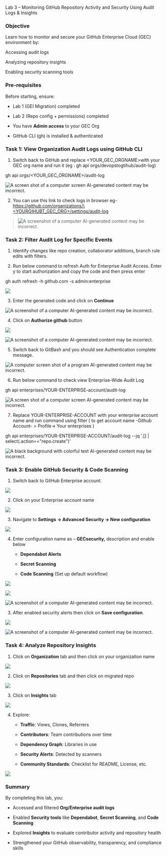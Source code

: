 Lab 3 – Monitoring GitHub Repository Activity and Security Using Audit
Logs & Insights

### Objective

Learn how to monitor and secure your GitHub Enterprise Cloud (GEC)
environment by:

Accessing audit logs

Analyzing repository insights

Enabling security scanning tools

### Pre-requisites

Before starting, ensure:

- Lab 1 (GEI Migration) completed

- Lab 2 (Repo config + permissions) completed

- You have **Admin access** to your GEC Org

- GitHub CLI (gh) is installed & authenticated

### Task 1: View Organization Audit Logs using GitHub CLI

1.  Switch back to GitHub and replace \<YOUR_GEC_ORGNAME\>with your GEC
    org name and run it (eg : gh api orgs/devopstogtihub/audit-log)

gh api orgs/\<YOUR_GEC_ORGNAME\>/audit-log

![A screen shot of a computer screen AI-generated content may be
incorrect.](./media/image1.png)

2.  You can use this link to check logs in browser eg-
    [https://github.com/organizations/\<YOURGIHUBT_GEC_ORG\>/settings/audit-log](https://github.com/organizations/%3cYOURGIHUBT_GEC_ORG%3e/settings/audit-log)

> ![A screenshot of a computer AI-generated content may be
> incorrect.](./media/image2.png)

### Task 2: Filter Audit Log for Specific Events

1.  Identify changes like repo creation, collaborator additions, branch
    rule edits with filters.

2.  Run below command to refresh Auth for Enterprise Audit Access. Enter
    y to start authorization and copy the code and then press enter

gh auth refresh -h github.com -s admin:enterprise

![](./media/image3.png)

3.  Enter the generated code and click on **Continue**

![A screenshot of a computer AI-generated content may be
incorrect.](./media/image4.png)

4.  Click on **Authorize github** button

![](./media/image5.png)

![A screenshot of a computer AI-generated content may be
incorrect.](./media/image6.png)

5.  Switch back to GitBash and you should see Authentication complete
    message.

![A computer screen shot of a program AI-generated content may be
incorrect.](./media/image7.png)

6.  Run below command to check view Enterprise-Wide Audit Log

gh api enterprises/YOUR-ENTERPRISE-account/audit-log

![A screen shot of a computer screen AI-generated content may be
incorrect.](./media/image8.png)

7.  Replace YOUR-ENTERPRISE-ACCOUNT with your enterprise account name
    and run command using filter ( to get account name -Github Account-
    \> Profile-\> Your enterprises )

gh api enterprises/YOUR-ENTERPRISE-ACCOUNT/audit-log --jq '.\[\] |
select(.action=="repo.create")'

![A black background with colorful text AI-generated content may be
incorrect.](./media/image9.png)

### Task 3: Enable GitHub Security & Code Scanning

1.  Switch back to GitHub Enterprise account.

![](./media/image10.png)

2.  Click on your Enterprise account name

![](./media/image11.png)

3.  Navigate to **Settings → Advanced Security → New configuration**

![](./media/image12.png)

4.  Enter configuration name as – **GECsecurity,** description and
    enable below

    - **Dependabot Alerts**

    - **Secret Scanning**

    - **Code Scanning** (Set up default workflow)

![](./media/image13.png)

![](./media/image14.png)

![A screenshot of a computer AI-generated content may be
incorrect.](./media/image15.png)

3.  After enabled security alerts then click on **Save configuration**.

![](./media/image16.png)

![A screenshot of a computer AI-generated content may be
incorrect.](./media/image17.png)

### Task 4: Analyze Repository Insights

1.  Click on **Organization** tab and then click on your organization
    name

![](./media/image18.png)

2.  Click on **Repositories** tab and then click on migrated repo

![](./media/image19.png)

3.  Click on **Insights** tab

![](./media/image20.png)

4.  Explore:

    - **Traffic**: Views, Clones, Referrers

    - **Contributors**: Team contributions over time

    - **Dependency Graph**: Libraries in use

    - **Security Alerts**: Detected by scanners

    - **Community Standards**: Checklist for README, License, etc.

![](./media/image21.png)

### Summary

By completing this lab, you:

- Accessed and filtered **Org/Enterprise audit logs**

- Enabled **Security tools** like **Dependabot**, **Secret Scanning**,
  and **Code Scanning**

- Explored **Insights** to evaluate contributor activity and repository
  health

- Strengthened your GitHub observability, transparency, and compliance
  skills
